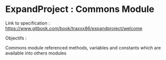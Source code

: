 # ExpandProject : Commons Module

Link to specification : https://www.gitbook.com/book/traxxx86/expandproject/welcome

Objectifs :

Commons module referenced methods, variables and constants which are available into others modules